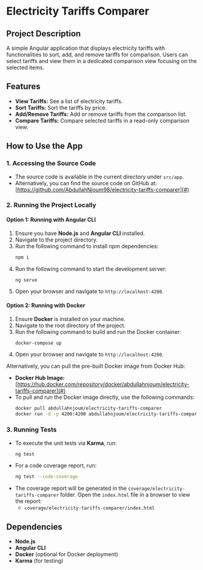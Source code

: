 # Electricity Tariffs Comparer

## Project Description
A simple Angular application that displays electricity tariffs with functionalities to sort, add, and remove tariffs for comparison. Users can select tariffs and view them in a dedicated comparison view focusing on the selected items.

## Features
- **View Tariffs:** See a list of electricity tariffs.
- **Sort Tariffs:** Sort the tariffs by price.
- **Add/Remove Tariffs:** Add or remove tariffs from the comparison list.
- **Compare Tariffs:** Compare selected tariffs in a read-only comparison view.

## How to Use the App

### 1. Accessing the Source Code
- The source code is available in the current directory under `src/app`.
- Alternatively, you can find the source code on GitHub at: [https://github.com/AbdullahNjoum98/electricity-tariffs-comparer](#)

### 2. Running the Project Locally

#### **Option 1: Running with Angular CLI**
1. Ensure you have **Node.js** and **Angular CLI** installed.
2. Navigate to the project directory.
3. Run the following command to install npm dependencies:
    ```bash
    npm i
    ```
4. Run the following command to start the development server:
    ```bash
    ng serve
    ```
4. Open your browser and navigate to `http://localhost:4200`.

#### **Option 2: Running with Docker**
1. Ensure **Docker** is installed on your machine.
2. Navigate to the root directory of the project.
3. Run the following command to build and run the Docker container:
    ```bash
    docker-compose up
    ```
4. Open your browser and navigate to `http://localhost:4200`.

Alternatively, you can pull the pre-built Docker image from Docker Hub:

- **Docker Hub Image:** [https://hub.docker.com/repository/docker/abdullahnjoum/electricity-tariffs-comparer](#)
- To pull and run the Docker image directly, use the following commands:
    ```bash
    docker pull abdullahnjoum/electricity-tariffs-comparer
    docker run -d -p 4200:4200 abdullahnjoum/electricity-tariffs-comparer
    ```

### 3. Running Tests
- To execute the unit tests via **Karma**, run:
    ```bash
    ng test
    ```
- For a code coverage report, run:
    ```bash
    ng test --code-coverage
    ```
- The coverage report will be generated in the `coverage/electricity-tariffs-comparer` folder. Open the `index.html` file in a browser to view the report:
  - `coverage/electricity-tariffs-comparer/index.html`

## Dependencies
- **Node.js**
- **Angular CLI**
- **Docker** (optional for Docker deployment)
- **Karma** (for testing)
